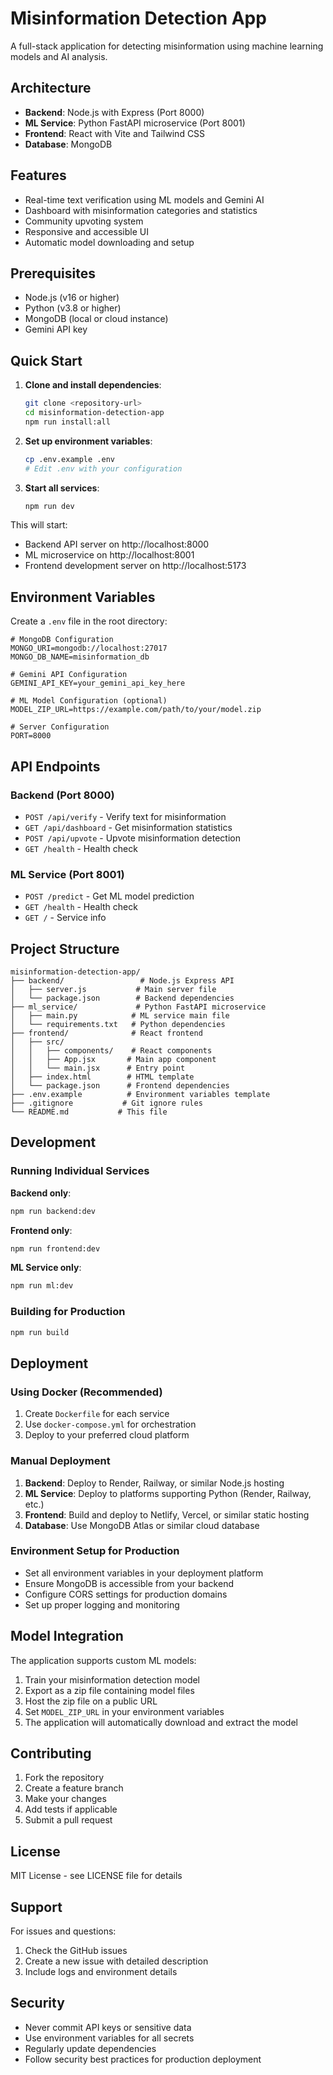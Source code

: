 # Misinformation Detection App

A full-stack application for detecting misinformation using machine learning models and AI analysis.

## Architecture

- **Backend**: Node.js with Express (Port 8000)
- **ML Service**: Python FastAPI microservice (Port 8001)
- **Frontend**: React with Vite and Tailwind CSS
- **Database**: MongoDB

## Features

- Real-time text verification using ML models and Gemini AI
- Dashboard with misinformation categories and statistics
- Community upvoting system
- Responsive and accessible UI
- Automatic model downloading and setup

## Prerequisites

- Node.js (v16 or higher)
- Python (v3.8 or higher)
- MongoDB (local or cloud instance)
- Gemini API key

## Quick Start

1. **Clone and install dependencies**:
   ```bash
   git clone <repository-url>
   cd misinformation-detection-app
   npm run install:all
   ```

2. **Set up environment variables**:
   ```bash
   cp .env.example .env
   # Edit .env with your configuration
   ```

3. **Start all services**:
   ```bash
   npm run dev
   ```

This will start:
- Backend API server on http://localhost:8000
- ML microservice on http://localhost:8001
- Frontend development server on http://localhost:5173

## Environment Variables

Create a `.env` file in the root directory:

```env
# MongoDB Configuration
MONGO_URI=mongodb://localhost:27017
MONGO_DB_NAME=misinformation_db

# Gemini API Configuration
GEMINI_API_KEY=your_gemini_api_key_here

# ML Model Configuration (optional)
MODEL_ZIP_URL=https://example.com/path/to/your/model.zip

# Server Configuration
PORT=8000
```

## API Endpoints

### Backend (Port 8000)

- `POST /api/verify` - Verify text for misinformation
- `GET /api/dashboard` - Get misinformation statistics
- `POST /api/upvote` - Upvote misinformation detection
- `GET /health` - Health check

### ML Service (Port 8001)

- `POST /predict` - Get ML model prediction
- `GET /health` - Health check
- `GET /` - Service info

## Project Structure

```
misinformation-detection-app/
├── backend/                 # Node.js Express API
│   ├── server.js           # Main server file
│   └── package.json        # Backend dependencies
├── ml_service/             # Python FastAPI microservice
│   ├── main.py            # ML service main file
│   └── requirements.txt   # Python dependencies
├── frontend/              # React frontend
│   ├── src/
│   │   ├── components/    # React components
│   │   ├── App.jsx       # Main app component
│   │   └── main.jsx      # Entry point
│   ├── index.html        # HTML template
│   └── package.json      # Frontend dependencies
├── .env.example          # Environment variables template
├── .gitignore           # Git ignore rules
└── README.md           # This file
```

## Development

### Running Individual Services

**Backend only**:
```bash
npm run backend:dev
```

**Frontend only**:
```bash
npm run frontend:dev
```

**ML Service only**:
```bash
npm run ml:dev
```

### Building for Production

```bash
npm run build
```

## Deployment

### Using Docker (Recommended)

1. Create `Dockerfile` for each service
2. Use `docker-compose.yml` for orchestration
3. Deploy to your preferred cloud platform

### Manual Deployment

1. **Backend**: Deploy to Render, Railway, or similar Node.js hosting
2. **ML Service**: Deploy to platforms supporting Python (Render, Railway, etc.)
3. **Frontend**: Build and deploy to Netlify, Vercel, or similar static hosting
4. **Database**: Use MongoDB Atlas or similar cloud database

### Environment Setup for Production

- Set all environment variables in your deployment platform
- Ensure MongoDB is accessible from your backend
- Configure CORS settings for production domains
- Set up proper logging and monitoring

## Model Integration

The application supports custom ML models:

1. Train your misinformation detection model
2. Export as a zip file containing model files
3. Host the zip file on a public URL
4. Set `MODEL_ZIP_URL` in your environment variables
5. The application will automatically download and extract the model

## Contributing

1. Fork the repository
2. Create a feature branch
3. Make your changes
4. Add tests if applicable
5. Submit a pull request

## License

MIT License - see LICENSE file for details

## Support

For issues and questions:
1. Check the GitHub issues
2. Create a new issue with detailed description
3. Include logs and environment details

## Security

- Never commit API keys or sensitive data
- Use environment variables for all secrets
- Regularly update dependencies
- Follow security best practices for production deployment